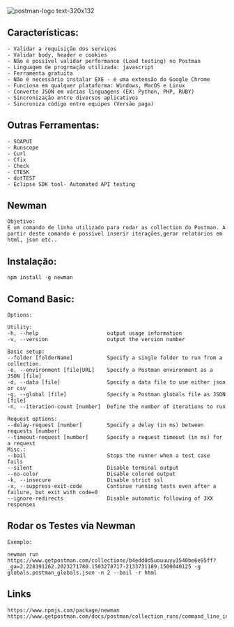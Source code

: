 ![postman-logo text-320x132](https://user-images.githubusercontent.com/4249709/29496848-63ad446c-85b1-11e7-904e-a4ddad25e9db.png)


## Características: 
  	- Validar a requisição dos serviços 
	- Validar body, header e cookies
	- Não é possível validar performance (Load testing) no Postman 
	- Linguagem de progrmação utilizada: javascript  
	- Ferramenta gratuita
   	- Não é necessário instalar EXE - é uma extensão do Google Chrome
	- Funciona em qualquer plataforma: Windows, MacOS e Linux
	- Converte JSON em várias linguagens (EX: Python, PHP, RUBY)
	- Sincronização entre diversos aplicativos
	- Sincroniza código entre equipes (Versão paga)

## Outras Ferramentas: 
    - SOAPUI
	- Runscope
	- Curl
	- Cfix
	- Check
	- CTESK
	- dotTEST
	- Eclipse SDK tool- Automated API testing

## Newman 

	Objetivo:
	É um comando de linha utilizado para rodar as collection do Postman. A partir deste comando é possível inserir iterações,gerar relatórios em html, json etc.. 

## Instalação: 

	npm install -g newman

## Comand Basic: 

	Options:

	Utility:
	-h, --help                      output usage information
	-v, --version                   output the version number

	Basic setup:
	--folder [folderName]           Specify a single folder to run from a collection.
	-e, --environment [file|URL]    Specify a Postman environment as a JSON [file]
	-d, --data [file]               Specify a data file to use either json or csv
	-g, --global [file]             Specify a Postman globals file as JSON [file]
	-n, --iteration-count [number]  Define the number of iterations to run

	Request options:
	--delay-request [number]        Specify a delay (in ms) between requests [number]
	--timeout-request [number]      Specify a request timeout (in ms) for a request
	Misc.:
	--bail                          Stops the runner when a test case fails
	--silent                        Disable terminal output
	--no-color                      Disable colored output
	-k, --insecure                  Disable strict ssl
	-x, --suppress-exit-code        Continue running tests even after a failure, but exit with code=0
	--ignore-redirects              Disable automatic following of 3XX responses


## Rodar os Testes via Newman 

	Exemplo: 
	
	newman run https://www.getpostman.com/collections/b4edd0d5uouuuyy3540be6e95ff?_ga=2.228191262.2023271780.1503278717-2133731189.1500040125 -g globals.postman_globals.json -n 2 --bail -r html


## Links 

	https://www.npmjs.com/package/newman
	https://www.getpostman.com/docs/postman/collection_runs/command_line_integration_with_newman
